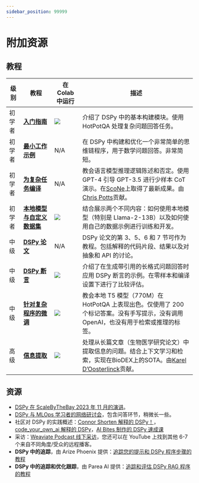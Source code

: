 ```yaml
---
sidebar_position: 99999
---
```


# 附加资源

## 教程

| **级别** |  **教程** |  **在 Colab 中运行** |  **描述** |
| --- | -------------  |  -------------  |  -------------  | 
| 初学者 |  [**入门指南**](https://github.com/stanfordnlp/dspy/blob/main/intro.ipynb) | [<img align="center" src="https://colab.research.google.com/assets/colab-badge.svg" />](https://colab.research.google.com/github/stanfordnlp/dspy/blob/main/intro.ipynb)  | 介绍了 DSPy 中的基本构建模块。使用 HotPotQA 处理复杂问题回答任务。 |
| 初学者 | [**最小工作示例**](https://dspy-docs.vercel.app/docs/quick-start/minimal-example) | N/A | 在 DSPy 中构建和优化一个非常简单的思维链程序，用于数学问题回答。非常简短。 |
| 初学者 | [**为复杂任务编译**](https://github.com/stanfordnlp/dspy/blob/main/examples/nli/scone/scone.ipynb) | N/A | 教会语言模型推理逻辑陈述和否定。使用 GPT-4 引导 GPT-3.5 进行少样本 CoT 演示。在[ScoNe](https://arxiv.org/abs/2305.19426)上取得了最新成果。由[Chris Potts](https://twitter.com/ChrisGPotts/status/1740033519446057077)贡献。 |
| 初学者 | [**本地模型与自定义数据集**](https://github.com/stanfordnlp/dspy/blob/main/skycamp2023.ipynb) | [<img align="center" src="https://colab.research.google.com/assets/colab-badge.svg" />](https://colab.research.google.com/github/stanfordnlp/dspy/blob/main/skycamp2023.ipynb) | 结合展示两个不同内容：如何使用本地模型（特别是 Llama-2-13B）以及如何使用自己的数据示例进行训练和开发。
| 中级 | [**DSPy 论文**](https://arxiv.org/abs/2310.03714) | N/A | DSPy 论文的第 3、5、6 和 7 节可作为教程。包括解释的代码片段、结果以及对抽象和 API 的讨论。
| 中级 | [**DSPy 断言**](https://arxiv.org/abs/2312.13382) | [<img align="center" src="https://colab.research.google.com/assets/colab-badge.svg" />](https://colab.research.google.com/github/stanfordnlp/dspy/blob/main/examples/longformqa/longformqa_assertions.ipynb) | 介绍了在生成带引用的长格式问题回答时应用 DSPy 断言的示例。在零样本和编译设置下进行了比较评估。
| 中级 | [**针对复杂程序的微调**](https://twitter.com/lateinteraction/status/1712135660797317577) | [<img align="center" src="https://colab.research.google.com/assets/colab-badge.svg" />](https://colab.research.google.com/github/stanfordnlp/dspy/blob/main/examples/qa/hotpot/multihop_finetune.ipynb) | 教会本地 T5 模型（770M）在 HotPotQA 上表现出色。仅使用了 200 个标记答案。没有手写提示，没有调用 OpenAI，也没有用于检索或推理的标签。
| 高级 | [**信息提取**](https://twitter.com/KarelDoostrlnck/status/1724991014207930696) | [<img align="center" src="https://colab.research.google.com/assets/colab-badge.svg" />](https://colab.research.google.com/drive/1CpsOiLiLYKeGrhmq579_FmtGsD5uZ3Qe) | 处理从长篇文章（生物医学研究论文）中提取信息的问题。结合上下文学习和检索，实现在BioDEX上的SOTA。由[Karel D’Oosterlinck](https://twitter.com/KarelDoostrlnck/status/1724991014207930696)贡献。 |


## 资源

- [DSPy 在 ScaleByTheBay 2023 年 11 月的演讲](https://www.youtube.com/watch?v=Dt3H2ninoeY)。
- [DSPy 与 MLOps 学习者的网络研讨会](https://www.youtube.com/watch?v=im7bCLW2aM4)，包含问答环节，稍微长一些。
- 社区对 DSPy 的实践概述：[Connor Shorten 解释的 DSPy！](https://www.youtube.com/watch?v=41EfOY0Ldkc)，[code_your_own_ai 解释的 DSPy](https://www.youtube.com/watch?v=ycfnKPxBMck)，[AI Bites 制作的 DSPy 速成课](https://youtu.be/5-zgASQKkKQ?si=3gnmVouT5_rpk_nu)
- 采访：[Weaviate Podcast 线下采访](https://www.youtube.com/watch?v=CDung1LnLbY)，您还可以在 YouTube 上找到其他 6-7 个来自不同角度/受众的远程播客。
- **DSPy 中的追踪**，由 Arize Phoenix 提供：[追踪您的提示和 DSPy 程序步骤的教程](https://colab.research.google.com/github/Arize-ai/phoenix/blob/main/tutorials/tracing/dspy_tracing_tutorial.ipynb)
- **DSPy 中的追踪和优化跟踪**，由 Parea AI 提供：[追踪和评估 DSPy RAG 程序的教程](https://docs.parea.ai/tutorials/dspy-rag-trace-evaluate/tutorial)